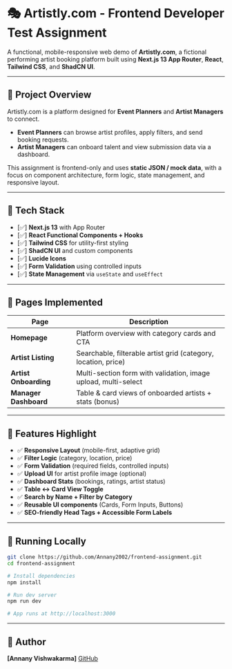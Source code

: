 # 🎭 Artistly.com - Frontend Developer Test Assignment

A functional, mobile-responsive web demo of **Artistly.com**, a fictional performing artist booking platform built using **Next.js 13 App Router**, **React**, **Tailwind CSS**, and **ShadCN UI**.

---

## 📌 Project Overview

Artistly.com is a platform designed for **Event Planners** and **Artist Managers** to connect.

- **Event Planners** can browse artist profiles, apply filters, and send booking requests.
- **Artist Managers** can onboard talent and view submission data via a dashboard.

This assignment is frontend-only and uses **static JSON / mock data**, with a focus on component architecture, form logic, state management, and responsive layout.

---

## 🔧 Tech Stack

- [✅] **Next.js 13** with App Router
- [✅] **React Functional Components + Hooks**
- [✅] **Tailwind CSS** for utility-first styling
- [✅] **ShadCN UI** and custom components
- [✅] **Lucide Icons**
- [✅] **Form Validation** using controlled inputs
- [✅] **State Management** via `useState` and `useEffect`

---

## 📄 Pages Implemented

| Page                  | Description                                                    |
| --------------------- | -------------------------------------------------------------- |
| **Homepage**          | Platform overview with category cards and CTA                  |
| **Artist Listing**    | Searchable, filterable artist grid (category, location, price) |
| **Artist Onboarding** | Multi-section form with validation, image upload, multi-select |
| **Manager Dashboard** | Table & card views of onboarded artists + stats (bonus)        |

---

## 🎯 Features Highlight

- ✅ **Responsive Layout** (mobile-first, adaptive grid)
- ✅ **Filter Logic** (category, location, price)
- ✅ **Form Validation** (required fields, controlled inputs)
- ✅ **Upload UI** for artist profile image (optional)
- ✅ **Dashboard Stats** (bookings, ratings, artist status)
- ✅ **Table ↔ Card View Toggle**
- ✅ **Search by Name + Filter by Category**
- ✅ **Reusable UI components** (Cards, Form Inputs, Buttons)
- ✅ **SEO-friendly Head Tags + Accessible Form Labels**

---

## 🚀 Running Locally

```bash
git clone https://github.com/Annany2002/frontend-assignment.git
cd frontend-assignment

# Install dependencies
npm install

# Run dev server
npm run dev

# App runs at http://localhost:3000
```

---

## 🙌 Author

**\[Annany Vishwakarma]**
[GitHub](https://github.com/Annany2002)
